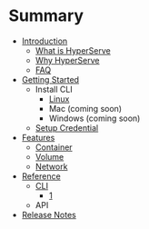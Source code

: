 # Summary

* [Introduction](README.md)
   * [What is HyperServe](what_is_hyperserve.md)
   * [Why HyperServe](why_hyperserve.md)
   * [FAQ](faq.md)
* [Getting Started](getting_started.md)
   * Install CLI
       * [Linux](linux.md)
       * Mac (coming soon)
       * Windows (coming soon)
   * [Setup Credential](setup_credential.md)
* [Features](features.md)
   * [Container](container.md)
   * [Volume](volume.md)
   * [Network](network.md)
* [Reference](reference.md)
   * [CLI](cli.md)
       * [1](1.md)
   * API
* [Release Notes](release_notes.md)

